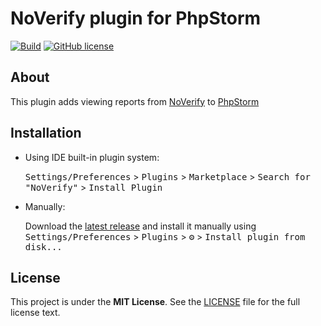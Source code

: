 # NoVerify plugin for PhpStorm

[![Build](https://github.com/Danil42Russia/phpstorm-noverify-plugin/workflows/Build/badge.svg)](https://github.com/Danil42Russia/phpstorm-noverify-plugin/workflows/Build/badge.svg)
[![GitHub license](https://img.shields.io/badge/license-MIT-blue.svg)](/LICENSE)

## About

This plugin adds viewing reports from [NoVerify](https://github.com/VKCOM/noverify) to [PhpStorm](https://www.jetbrains.com/phpstorm/)

## Installation

- Using IDE built-in plugin system:

  <kbd>Settings/Preferences</kbd> > <kbd>Plugins</kbd> > <kbd>Marketplace</kbd> > <kbd>Search for "NoVerify"</kbd> >
  <kbd>Install Plugin</kbd>

- Manually:

  Download the [latest release](https://github.com/Danil42Russia/phpstorm-noverify-plugin/releases/latest) and install
  it manually using
  <kbd>Settings/Preferences</kbd> > <kbd>Plugins</kbd> > <kbd>⚙️</kbd> > <kbd>Install plugin from disk...</kbd>

## License

This project is under the **MIT License**. See
the [LICENSE](https://github.com/Danil42Russia/phpstorm-noverify-plugin/blob/master/LICENSE) file
for the full license text.